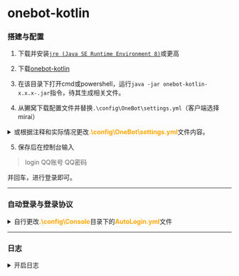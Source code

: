 # onebot-kotlin

### 搭建与配置

1. 下载并安装[`jre (Java SE Runtime Environment 8)`](https://adoptopenjdk.net/releases.html)或更高

2. 下载[onebot-kotlin](https://github.com/yyuueexxiinngg/onebot-kotlin/releases)

3. 在该目录下打开cmd或powershell，运行`java -jar onebot-kotlin-x.x.x-.jar`指令，待其生成相关文件。

4. 从獭窝下载配置文件并替换`.\config\OneBot\settings.yml`（客户端选择mirai）

<details><summary>或根据注释和实际情况更改<font color="orange"><b>.\config\OneBot\settings.yml</b></font>文件内容。</summary> 


```yaml
# 本文件只测试了主窝 食材村(笔窝) 风窝 鸡窝，其他窝不一定适用，请自行尝试
# 图片、语音下载代理设置
proxy: ''
bots: 
  # 要进行配置的QQ号
  1234567890: 
    # 是否缓存所有收到的图片
    cacheImage: true
    # 是否缓存所有收到的语音
    cacheRecord: true
    heartbeat: 
      # 是否发送心跳包
      enable: true
      # 心跳包发送间隔，单位ms
      interval: 1500
    http: 
      enable: false
      host: 0.0.0.0
      port: 5700
      accessToken: ''
      postUrl: ''
      postMessageFormat: string
      secret: ''
    ws_reverse: 
      # 可选，是否启用反向客户端,即是否启用獭獭
      - enable: true
        postMessageFormat: string
        # 主窝 xn--v9x.net
        # 食材村（笔窝）bot.pencilss.top
        # 风窝 botapi.dead-war.cn
        # 鸡窝 tata.guomie.club
        reverseHost: 
        # 主窝、食材村(笔窝)和鸡窝填80，风窝填4
        reversePort: 
        # 访问口令，獭窝申请的时候的token
        accessToken: 
        reversePath: /ws
        reverseApiPath: /api
        reverseEventPath: /event
        useUniversal: true
        useTLS: false
        reconnectInterval: 3000
      # 可选，是否启用反向客户端2，可用于配置nonebot/hoshinobot等
      - enable: false
        postMessageFormat: string
        reverseHost: 127.0.0.1
        reversePort: 8080
        accessToken: reversePath
        reversePath: /ws
        reverseApiPath: /api
        reverseEventPath: /event
        useUniversal: true
        useTLS: false
        reconnectInterval: 3000
    ws: 
      # 可选，是否启用正向客户端
      enable: false
      postMessageFormat: string
      wsHost: 0.0.0.0
      wsPort: 6700
      accessToken: ''

```

</details>

5. 保存后在控制台输入

>login QQ账号 QQ密码

并回车，进行登录即可。    

---

### 自动登录与登录协议

<details><summary>自行更改<font color="orange"><b>.\config\Console</b></font>目录下的<font color="orange"><b>AutoLogin.yml</b></font>文件</summary>

```yaml
accounts: 
  - # 账号, 现只支持 QQ 数字账号
    account: 123456
    password: 
      # 密码种类, 可选 PLAIN 或 MD5
      kind: PLAIN
      # 密码内容, PLAIN 时为密码文本, MD5 时为 16 进制
      value: pwd
    # 账号配置. 可用配置列表 (注意大小写):
    # "protocol": "ANDROID_PHONE" / "ANDROID_PAD" / "ANDROID_WATCH"
    configuration: 
      protocol: ANDROID_PHONE
```

</details>

---
### 日志

<details><summary>开启日志</summary>

新版`console`内置了简单修改日志打印等级的配置, 因此弃用自定义`Logger`

- `OneBot`配置项中`debug`项作废, 修改此项不会产生任何作用
- 开启Debug打印的配置请修改`console`本身的配置, 位于`config/Console/Logger.yml`
  - 可将`defaultPriority: INFO`修改为`defaultPriority: DEBUG`或以上开启所有**mirai及所有插件**的Debug日志输出
  - **或在`loggers`项下新增`OneBot: DEBUG`或以上单独开启本插件的Debug日志输出**

</details>

